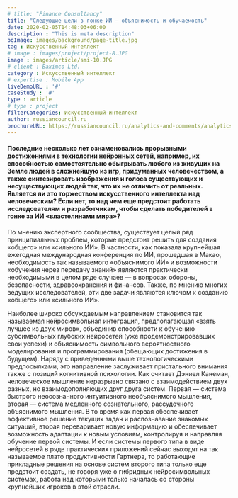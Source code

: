```yaml
---
# title: "Finance Consultancy"
title: "Следующие цели в гонке ИИ — объяснимость и обучаемость"
date: 2020-02-05T14:48:03+06:00
description : "This is meta description"
bgImage: images/background/page-title.jpg
tag : Искусственный интеллект
# image : images/project/project-8.JPG
image : images/article/smi-10.JPG
# client : Baximco Ltd.
category : Искусственный интеллект
# expertise : Mobile App
liveDemoURL : '#'
caseStudy : '#'
type : article
# type : project
filterCategories: Искусственный-интеллект
author: russiancouncil.ru
brochureURL: https://russiancouncil.ru/analytics-and-comments/analytics/sleduyushchie-tseli-v-gonke-ii-obyasnimost-i-obuchaemost/
---
```


#### Последние несколько лет ознаменовались прорывными достижениями в технологии нейронных сетей, например, их способностью самостоятельно обыгрывать любого из живущих на Земле людей в сложнейшую из игр, придуманных человечеством, а также синтезировать изображения и голоса существующих и несуществующих людей так, что их не отличить от реальных. Является ли это торжеством искусственного интеллекта над человеческим? Если нет, то над чем еще предстоит работать исследователям и разработчикам, чтобы сделать победителей в гонке за ИИ «властелинами мира»?

По мнению экспертного сообщества, существует целый ряд принципиальных проблем, которые предстоит решить для создания «общего» или «сильного ИИ». В частности, как показала крупнейшая ежегодная международная конференция по ИИ, прошедшая в Макао, необходимость так называемого «объяснимого ИИ» и возможности «обучения через передачу знаний» являются практически необходимыми в целом ряде случаев — в вопросах обороны, безопасности, здравоохранения и финансов. Также, по мнению многих ведущих исследователей, эти две задачи являются ключом к созданию «общего» или «сильного ИИ».

Наиболее широко обсуждаемым направлением становится так называемая нейросимвольная интеграция, предполагающая «взять лучшее из двух миров», объединив способности к обучению субсимвольных глубоких нейросетей (уже продемонстрировавших свои успехи) и объяснимость символьного вероятностного моделирования и программирования (обещающих достижения в будущем). Наряду с приведенными выше технологическими предпосылками, это направление заслуживает пристального внимания также с позиций когнитивной психологии. Как считает Дэниел Канеман, человеческое мышление неразрывно связано с взаимодействием двух разных, но взаимодополняющих друг друга систем. Первая — система быстрого неосознанного интуитивного необъяснимого мышления, вторая — система медленного сознательного, рассудочного объяснимого мышления. В то время как первая обеспечивает эффективное решение текущих задач и распознавание знакомых ситуаций, вторая переваривает новую информацию и обеспечивает возможность адаптации к новым условиям, контролируя и направляя обучение первой системы. И если системы первого типа в виде нейросетей в ряде практических приложений сейчас выходят на так называемое плато продуктивности Гартнера, то работающие прикладные решения на основе систем второго типа только еще предстоит создать, не говоря уже о гибридных нейросимвольных системах, работа над которыми только началась со стороны крупнейших игроков в этой отрасли.


